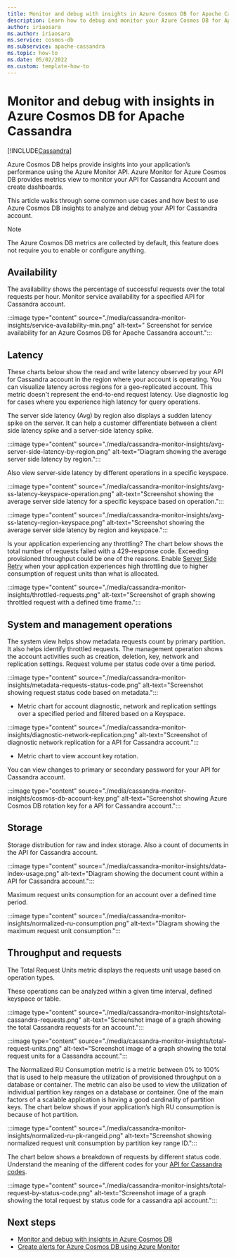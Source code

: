 ```yaml
---
title: Monitor and debug with insights in Azure Cosmos DB for Apache Cassandra
description: Learn how to debug and monitor your Azure Cosmos DB for Apache Cassandra account using insights
author: iriaosara
ms.author: iriaosara
ms.service: cosmos-db
ms.subservice: apache-cassandra
ms.topic: how-to
ms.date: 05/02/2022
ms.custom: template-how-to 
---
```


# Monitor and debug with insights in Azure Cosmos DB for Apache Cassandra
[!INCLUDE[Cassandra](../includes/appliesto-cassandra.md)]

Azure Cosmos DB helps provide insights into your application’s performance using the Azure Monitor API.  Azure Monitor for Azure Cosmos DB provides metrics view to monitor your API for Cassandra Account and create dashboards.

This article walks through some common use cases  and how best to use Azure Cosmos DB insights to analyze and debug your API for Cassandra account.
> [!NOTE]
> The Azure Cosmos DB metrics are collected by default, this feature does not require you to enable or configure anything.


## Availability
The availability shows the percentage of successful requests over the total requests per hour. Monitor service availability for a specified API for Cassandra account. 

:::image type="content" source="./media/cassandra-monitor-insights/service-availability-min.png" alt-text=" Screenshot for service availability for an Azure Cosmos DB for Apache Cassandra account.":::


## Latency
These charts below show the read and write latency observed by your API for Cassandra account in the region where your account is operating. You can visualize latency across regions for a geo-replicated account. This metric doesn't represent the end-to-end request latency. Use diagnostic log for cases where you experience high latency for query operations.

The server side latency (Avg) by region also displays a sudden latency spike on the server. It can help a customer differentiate between a client side latency spike and a server-side latency spike.

:::image type="content" source="./media/cassandra-monitor-insights/avg-server-side-latency-by-region.png" alt-text="Diagram showing the average server side latency by region.":::

Also view server-side latency by different operations in a specific keyspace.

:::image type="content" source="./media/cassandra-monitor-insights/avg-ss-latency-keyspace-operation.png" alt-text="Screenshot showing the average server side latency for a specific keyspace based on operation.":::


:::image type="content" source="./media/cassandra-monitor-insights/avg-ss-latency-region-keyspace.png" alt-text="Screenshot showing the average server side latency by region and keyspace.":::


Is your application experiencing any throttling? The chart below shows the total number of requests failed with a 429-response code. 
Exceeding provisioned throughput could be one of the reasons. Enable [Server Side Retry](./prevent-rate-limiting-errors.md) when your application experiences high throttling due to higher consumption of request units than what is allocated.

:::image type="content" source="./media/cassandra-monitor-insights/throttled-requests.png" alt-text="Screenshot of graph showing throttled request with a defined time frame.":::



## System and management operations
The system view helps show metadata requests count by primary partition. It also helps identify throttled requests. The management operation shows the account activities such as creation, deletion, key, network and replication settings. Request volume per status code over a time period.

:::image type="content" source="./media/cassandra-monitor-insights/metadata-requests-status-code.png" alt-text="Screenshot showing request status code based on metadata.":::

- Metric chart for account diagnostic, network and replication settings over a specified period and filtered based on a Keyspace.

:::image type="content" source="./media/cassandra-monitor-insights/diagnostic-network-replication.png" alt-text="Screenshot of diagnostic network replication for a API for Cassandra account.":::


- Metric chart to view account key rotation.

You can view changes to primary or secondary password for your API for Cassandra account.

:::image type="content" source="./media/cassandra-monitor-insights/cosmos-db-account-key.png" alt-text="Screenshot showing Azure Cosmos DB rotation key for a API for Cassandra account.":::


## Storage
Storage distribution for raw and index storage. Also a count of documents in the API for Cassandra account.

:::image type="content" source="./media/cassandra-monitor-insights/data-index-usage.png" alt-text="Diagram showing the document count within a API for Cassandra account.":::

Maximum request units consumption for an account over a defined time period.

:::image type="content" source="./media/cassandra-monitor-insights/normalized-ru-consumption.png" alt-text="Diagram showing the maximum request unit consumption.":::


## Throughput and requests
The Total Request Units metric displays the requests unit   usage based on operation types. 

These operations can be analyzed within a given time interval, defined keyspace or table.

:::image type="content" source="./media/cassandra-monitor-insights/total-cassandra-requests.png" alt-text="Screenshot image of a graph showing the total Cassandra requests for an account.":::

:::image type="content" source="./media/cassandra-monitor-insights/total-request-units.png" alt-text="Screenshot image of a graph showing the total request units for a Cassandra account.":::

The Normalized RU Consumption metric is a metric between 0% to 100% that is used to help measure the utilization of provisioned throughput on a database or container. The metric can also be used to view the utilization of individual partition key ranges on a database or container. One of the main factors of a scalable application is having a good cardinality of partition keys.
The chart below shows if your application’s high RU consumption is because of hot partition.

:::image type="content" source="./media/cassandra-monitor-insights/normalized-ru-pk-rangeid.png" alt-text="Screenshot showing normalized request unit consumption by partition key range ID.":::

The chart below shows a breakdown of requests by different status code. Understand the meaning of the different codes for your  [API for Cassandra codes](./error-codes-solution.md).

:::image type="content" source="./media/cassandra-monitor-insights/total-request-by-status-code.png" alt-text="Screenshot image of a graph showing the total request by status code for a cassandra api account.":::


## Next steps
- [Monitor and debug with insights in Azure Cosmos DB](../use-metrics.md)
- [Create alerts for Azure Cosmos DB using Azure Monitor](../create-alerts.md)